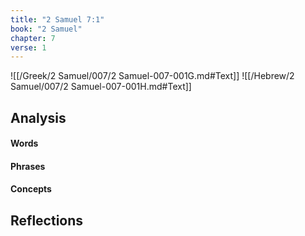```yaml
---
title: "2 Samuel 7:1"
book: "2 Samuel"
chapter: 7
verse: 1
---
```

![[/Greek/2 Samuel/007/2 Samuel-007-001G.md#Text]]
![[/Hebrew/2 Samuel/007/2 Samuel-007-001H.md#Text]]

## Analysis

#### Words

#### Phrases

#### Concepts

## Reflections
